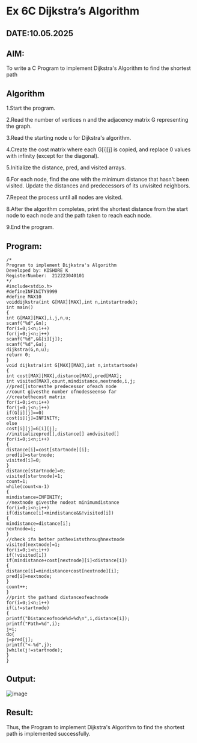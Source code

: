 # Ex 6C Dijkstra’s Algorithm
## DATE:10.05.2025
## AIM:
To write a C Program to implement Dijkstra's Algorithm to find the shortest path

## Algorithm

1.Start the program.

2.Read the number of vertices n and the adjacency matrix G representing the graph.

3.Read the starting node u for Dijkstra's algorithm.

4.Create the cost matrix where each G[i][j] is copied, and replace 0 values with infinity (except for the diagonal).

5.Initialize the distance, pred, and visited arrays.

6.For each node, find the one with the minimum distance that hasn't been visited. Update the distances and predecessors of its unvisited neighbors.

7.Repeat the process until all nodes are visited.

8.After the algorithm completes, print the shortest distance from the start node to each node and the path taken to reach each node.

9.End the program.
## Program:
```
/*
Program to implement Dijkstra's Algorithm 
Developed by: KISHORE K
RegisterNumber:  212223040101
*/
#include<stdio.h> 
#defineINFINITY9999
#define MAX10
voiddijkstra(int G[MAX][MAX],int n,intstartnode); 
int main()
{
int G[MAX][MAX],i,j,n,u; 
scanf("%d",&n); 
for(i=0;i<n;i++) 
for(j=0;j<n;j++) 
scanf("%d",&G[i][j]); 
scanf("%d",&u);
dijkstra(G,n,u); 
return 0;
}
void dijkstra(int G[MAX][MAX],int n,intstartnode)
{
int cost[MAX][MAX],distance[MAX],pred[MAX]; 
int visited[MAX],count,mindistance,nextnode,i,j;
//pred[]storesthe predecessor ofeach node
//count givesthe number ofnodesseenso far
//createthecost matrix 
for(i=0;i<n;i++) 
for(j=0;j<n;j++) 
if(G[i][j]==0) 
cost[i][j]=INFINITY; 
else
cost[i][j]=G[i][j];
//initializepred[],distance[] andvisited[] 
for(i=0;i<n;i++)
{
distance[i]=cost[startnode][i]; 
pred[i]=startnode; 
visited[i]=0;
}
distance[startnode]=0; 
visited[startnode]=1; 
count=1; 
while(count<n-1)
{
mindistance=INFINITY;
//nextnode givesthe nodeat minimumdistance 
for(i=0;i<n;i++) 
if(distance[i]<mindistance&&!visited[i])
{
mindistance=distance[i]; 
nextnode=i;
}
//check ifa better pathexiststhroughnextnode 
visited[nextnode]=1;
for(i=0;i<n;i++) 
if(!visited[i])
if(mindistance+cost[nextnode][i]<distance[i])
{
distance[i]=mindistance+cost[nextnode][i]; 
pred[i]=nextnode;
}
count++;
}
//print the pathand distanceofeachnode
for(i=0;i<n;i++) 
if(i!=startnode)
{
printf("Distanceofnode%d=%d\n",i,distance[i]); 
printf("Path=%d",i);
j=i; 
do{
j=pred[j]; 
printf("<-%d",j);
}while(j!=startnode);
}
}

```

## Output:
![image](https://github.com/user-attachments/assets/0f19c631-26d0-4706-bcde-e2f7f1b0c32c)



## Result:
Thus, the Program to implement Dijkstra's Algorithm to find the shortest path is implemented successfully.
